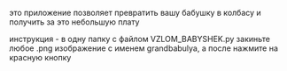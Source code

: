 это приложение позволяет превратить вашу бабушку в колбасу и получить за это небольшую плату

инструкция - в одну папку с файлом VZLOM_BABYSHEK.py закиньте любое .png изображение с именем grandbabulya, а после нажмите на красную кнопку 
